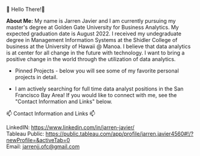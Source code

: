 👋 Hello There!👋 

**About Me:**
My name is Jarren Javier and I am currently pursuing my master's degree at Golden Gate University for Business Analytics. My expected graduation date is August 2022. I received my undegraduate degree in Management Information Systems at the Shidler College of business at the University of Hawaii @ Manoa. I believe that data  analytics is at center for all change in the future with technology. I want to bring a positive change in the world through the utilization of data analytics. 

- Pinned Projects - below you will see some of my favorite personal projects in detail.

- I am actively searching for full time data analyst positions in the San Francisco Bay Area! If you would like to connect with me, see the "Contact Information and Links" below.


📫 Contact Information and Links 📫 <br />

LinkedIN: https://www.linkedin.com/in/jarren-javier/ <br />
Tableau Public: https://public.tableau.com/app/profile/jarren.javier4560#!/?newProfile=&activeTab=0 <br />
Email: jarrenjj.ofc@gmail.com

